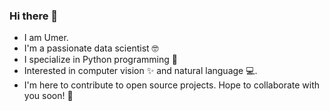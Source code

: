### Hi there 👋

<!--
**omrusman/omrusman** is a ✨ _special_ ✨ repository because its `README.md` (this file) appears on your GitHub profile.

Here are some ideas to get you started:
-->
- I am Umer. 
- I'm a passionate data scientist 🤓
- I specialize in Python programming 🐍
- Interested in computer vision ✨ and natural language 💻.
- I'm here to contribute to open source projects. Hope to collaborate with you soon! 🤩
